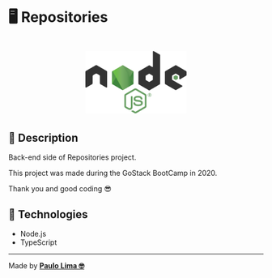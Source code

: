 # 🖥️ Repositories

<h1 align="center">
  <img alt="Node.js" src=".github/logo.png" width="200px" />
</h1>

## 🔎️ Description
Back-end side of Repositories project.

This project was made during the GoStack BootCamp in 2020.

Thank you and good coding 😎️

## 🚀️ Technologies

- Node.js
- TypeScript

---

Made by **<a href="https://paulophlp.github.io/portfolio/" target="__blank">Paulo Lima 🤓️</a>**
